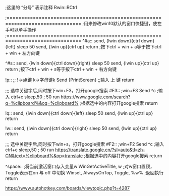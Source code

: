 ;这里的 “分号” 表示注释
Rwin::RCtrl

;===============================================================================
;用来修改win10默认的窗口快捷键，使左手可以单手操作
;===============================================================================
^#a::
    send, {lwin down}{ctrl down}{left}
    sleep 50
    send, {lwin up}{ctrl up}
return
;按下ctrl + win + a等于按下ctrl + win +  左方向键


^#s::
    send, {lwin down}{ctrl down}{right}
    sleep 50
    send, {lwin up}{ctrl up}
return
;按下ctrl + win + s等于按下ctrl + win +  右方向键


!p::   ;; !->alt键   k->字母键k
Send {PrintScreen}   ;;输入 上 键
return

;;; 选中关键字后,同时按下win+F3，打开google搜索
#F3::  ;win+F3
Send ^c   ;输入 ctrl+c
sleep,50  ; 50
run https://www.google.com/search?q=%clipboard%&oq=%clipboard%
;根据选中的内容打开google搜索
return

!q::
    send, {lwin down}{ctrl down}{left}
    sleep 50
    send, {lwin up}{ctrl up}
return

!w::
    send, {lwin down}{ctrl down}{right}
    sleep 50
    send, {lwin up}{ctrl up}
return


;;; 选中关键字后,同时按下win+s，打开google搜索
#F2::  ;win+F2
Send ^c   ;输入 ctrl+c
sleep,50  ; 50
run https://translate.google.cn/?sl=auto&tl=zh-CN&text=%clipboard%&op=translate
;根据选中的内容打开google搜索
return


^space:: 
;将当前激活窗口存入变量w 
WinGetActiveTitle, w 
;对w窗口置顶，Toggle表示在on 与 off 中切换 
Winset, AlwaysOnTop, Toggle, %w% 
;返回执行 
return




https://www.autohotkey.com/boards/viewtopic.php?t=4287



